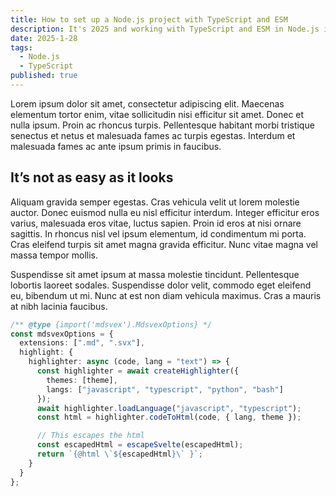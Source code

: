 ```yaml
---
title: How to set up a Node.js project with TypeScript and ESM
description: It's 2025 and working with TypeScript and ESM in Node.js is still kind of a pain in the ass. Here's a modern setup.
date: 2025-1-28
tags:
  - Node.js
  - TypeScript
published: true
---
```


Lorem ipsum dolor sit amet, consectetur adipiscing elit. Maecenas elementum tortor enim, vitae sollicitudin nisi efficitur sit amet. Donec et nulla ipsum. Proin ac rhoncus turpis. Pellentesque habitant morbi tristique senectus et netus et malesuada fames ac turpis egestas. Interdum et malesuada fames ac ante ipsum primis in faucibus.

## It’s not as easy as it looks

Aliquam gravida semper egestas. Cras vehicula velit ut lorem molestie auctor. Donec euismod nulla eu nisl efficitur interdum. Integer efficitur eros varius, malesuada eros vitae, luctus sapien. Proin id eros at nisi ornare sagittis. In rhoncus nisl vel ipsum elementum, id condimentum mi porta. Cras eleifend turpis sit amet magna gravida efficitur. Nunc vitae magna vel massa tempor mollis.

Suspendisse sit amet ipsum at massa molestie tincidunt. Pellentesque lobortis laoreet sodales. Suspendisse dolor velit, commodo eget eleifend eu, bibendum ut mi. Nunc at est non diam vehicula maximus. Cras a mauris at nibh lacinia faucibus.

```ts
/** @type {import('mdsvex').MdsvexOptions} */
const mdsvexOptions = {
  extensions: [".md", ".svx"],
  highlight: {
    highlighter: async (code, lang = "text") => {
      const highlighter = await createHighlighter({
        themes: [theme],
        langs: ["javascript", "typescript", "python", "bash"]
      });
      await highlighter.loadLanguage("javascript", "typescript");
      const html = highlighter.codeToHtml(code, { lang, theme });

      // This escapes the html
      const escapedHtml = escapeSvelte(escapedHtml);
      return `{@html \`${escapedHtml}\` }`;
    }
  }
};
```
